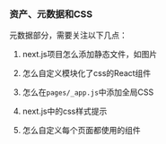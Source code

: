 ### 资产、元数据和CSS

元数据部分，需要关注以下几点：

1. next.js项目怎么添加静态文件，如图片

2. 怎么自定义模块化了css的React组件

3. 怎么在`pages/_app.js`中添加全局CSS

4. next.js中的css样式提示

5. 怎么自定义每个页面都使用的<head>组件